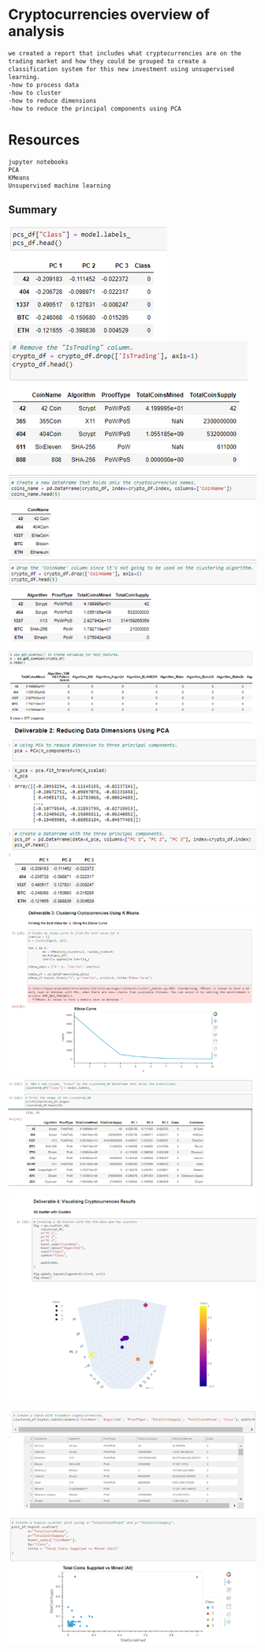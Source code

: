 # Cryptocurrencies overview of analysis
    we created a report that includes what cryptocurrencies are on the trading market and how they could be grouped to create a classification system for this new investment using unsupervised learning. 
    -how to process data
    -how to cluster
    -how to reduce dimensions
    -how to reduce the principal components using PCA
# Resources
    jupyter notebooks
    PCA
    KMeans
    Unsupervised machine learning
## Summary
![](Resources/images/deliverable1.png)
![](Resources/images/deliverable1_1.png)
![](Resources/images/deliverable1_2.png)
![](Resources/images/deliverable1_3.png)
![](Resources/images/deliverable2.png)
![](Resources/images/deliverable3.png)
![](Resources/images/deliverable4.png)
![](Resources/images/deliverable4_1.png)
![](Resources/images/deliverable4_2.png)
![](Resources/images/deliverable4_3.png)
